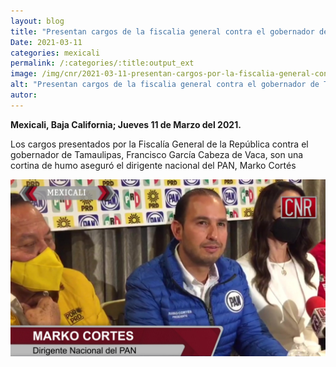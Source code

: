 ```yaml
---
layout: blog
title: "Presentan cargos de la fiscalia general contra el gobernador de Tamaulipas"
Date: 2021-03-11
categories: mexicali
permalink: /:categories/:title:output_ext
image: /img/cnr/2021-03-11-presentan-cargos-por-la-fiscalia-general-contra-el-gobernador-de-tamaulipas.jpg
alt: "Presentan cargos de la fiscalia general contra el gobernador de Tamaulipas"
autor:
---
```


**Mexicali, Baja California; Jueves 11 de Marzo del 2021.** 

Los cargos presentados por la Fiscalía General de la República contra el gobernador de Tamaulipas, Francisco García Cabeza de Vaca, son una cortina de humo aseguró el dirigente nacional del PAN, Marko Cortés

<div id="carouselExampleSlidesOnly" class="carousel slide" data-ride="carousel">
  <div class="carousel-inner">
    <div class="carousel-item active">
       <img class="d-block w-100" src="/img/cnr/2021-03-11-presentan-cargos-por-la-fiscalia-general-contra-el-gobernador-de-tamaulipas.jpg" loading="lazy"  alt="Presentan cargos de la fiscalia general contra el gobernador de Tamaulipas">
    </div>
  </div>
</div>
